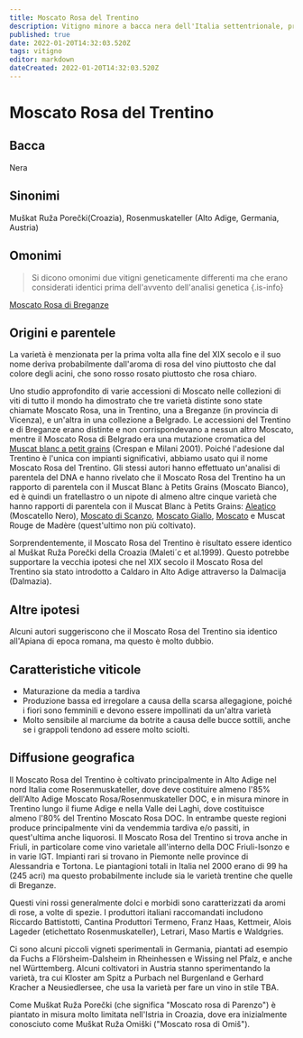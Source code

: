 ```yaml
---
title: Moscato Rosa del Trentino
description: Vitigno minore a bacca nera dell'Italia settentrionale, produce vini dolci profumati alla rosa
published: true
date: 2022-01-20T14:32:03.520Z
tags: vitigno
editor: markdown
dateCreated: 2022-01-20T14:32:03.520Z
---
```


# Moscato Rosa del Trentino

## Bacca
Nera

## Sinonimi
Muškat Ruža Porečki(Croazia), Rosenmuskateller (Alto Adige, Germania, Austria)

## Omonimi
> Si dicono omonimi due vitigni geneticamente differenti ma che erano considerati identici prima dell'avvento dell'analisi genetica
{.is-info}

[Moscato Rosa di Breganze](/vitigni/Italia/bacca-nera/moscato-rosa-di-breganze)

## Origini e parentele

La varietà è menzionata per la prima volta alla fine del XIX secolo e il suo nome deriva probabilmente dall'aroma di rosa del vino piuttosto che dal colore degli acini, che sono rosso rosato piuttosto che rosa chiaro.

Uno studio approfondito di varie accessioni di Moscato nelle collezioni di viti di tutto il mondo ha dimostrato che tre varietà distinte sono state chiamate Moscato Rosa, una in Trentino, una a Breganze (in provincia di Vicenza), e un'altra in una collezione a Belgrado. Le accessioni del Trentino e di Breganze erano distinte e non corrispondevano a nessun altro Moscato, mentre il Moscato Rosa di Belgrado era una mutazione cromatica del [Muscat blanc a petit grains](/vitigni/Francia/bacca-bianca/muscat-blanc-a-petit-grains) (Crespan e Milani 2001). Poiché l'adesione dal Trentino è l'unica con impianti significativi, abbiamo usato qui il nome Moscato Rosa del Trentino. Gli stessi autori hanno effettuato un'analisi di parentela del DNA e hanno rivelato che il Moscato Rosa del Trentino ha un rapporto di parentela con il Muscat Blanc à Petits Grains (Moscato Bianco), ed è quindi un fratellastro o un nipote di almeno altre cinque varietà che hanno rapporti di parentela con il Muscat Blanc à Petits Grains: [Aleatico](/vitigni/Italia/bacca-nera/aleatico) (Moscatello Nero), [Moscato di Scanzo](/vitigni/Italia/bacca-bianca/moscato-di-scanzo), [Moscato Giallo](/vitigni/Italia/bacca-bianca/moscato-giallo), [Moscato](/vitigni/Francia/bacca-bianca/muscat-di-alessandria) e Muscat Rouge de Madère (quest'ultimo non più coltivato).

Sorprendentemente, il Moscato Rosa del Trentino è risultato essere identico al Muškat Ruža Porečki della Croazia (Maleti´c et al.1999). Questo potrebbe supportare la vecchia ipotesi che nel XIX secolo il Moscato Rosa del Trentino sia stato introdotto a Caldaro in Alto Adige attraverso la Dalmacija (Dalmazia).

## Altre ipotesi

Alcuni autori suggeriscono che il Moscato Rosa del Trentino sia identico all'Apiana di epoca romana, ma questo è molto dubbio.

## Caratteristiche viticole

- Maturazione da media a tardiva
- Produzione bassa ed irregolare a causa della scarsa allegagione, poiché i fiori sono femminili e devono essere impollinati da un'altra varietà
- Molto sensibile al marciume da botrite a causa delle bucce sottili, anche se i grappoli tendono ad essere molto sciolti.

## Diffusione geografica

Il Moscato Rosa del Trentino è coltivato principalmente in Alto Adige nel nord Italia come Rosenmuskateller, dove deve costituire almeno l'85% dell'Alto Adige Moscato Rosa/Rosenmuskateller DOC, e in misura minore in Trentino lungo il fiume Adige e nella Valle dei Laghi, dove costituisce almeno l'80% del Trentino Moscato Rosa DOC. In entrambe queste regioni produce principalmente vini da vendemmia tardiva e/o passiti, in quest'ultima anche liquorosi. Il Moscato Rosa del Trentino si trova anche in Friuli, in particolare come vino varietale all'interno della DOC Friuli-Isonzo e in varie IGT. Impianti rari si trovano in Piemonte nelle province di Alessandria e Tortona. Le piantagioni totali in Italia nel 2000 erano di 99 ha (245 acri) ma questo probabilmente include sia le varietà trentine che quelle di Breganze.

Questi vini rossi generalmente dolci e morbidi sono caratterizzati da aromi di rose, a volte di spezie. I produttori italiani raccomandati includono Riccardo Battistotti, Cantina Produttori Termeno, Franz Haas, Kettmeir, Alois Lageder (etichettato Rosenmuskateller), Letrari, Maso Martis e Waldgries.

Ci sono alcuni piccoli vigneti sperimentali in Germania, piantati ad esempio da Fuchs a Flörsheim-Dalsheim in Rheinhessen e Wissing nel Pfalz, e anche nel Württemberg. Alcuni coltivatori in Austria stanno sperimentando la varietà, tra cui Kloster am Spitz a Purbach nel Burgenland e Gerhard Kracher a Neusiedlersee, che usa la varietà per fare un vino in stile TBA.

Come Muškat Ruža Porečki (che significa "Moscato rosa di Parenzo") è piantato in misura molto limitata nell'Istria in Croazia, dove era inizialmente conosciuto come Muškat Ruža Omiški ("Moscato rosa di Omiš").


